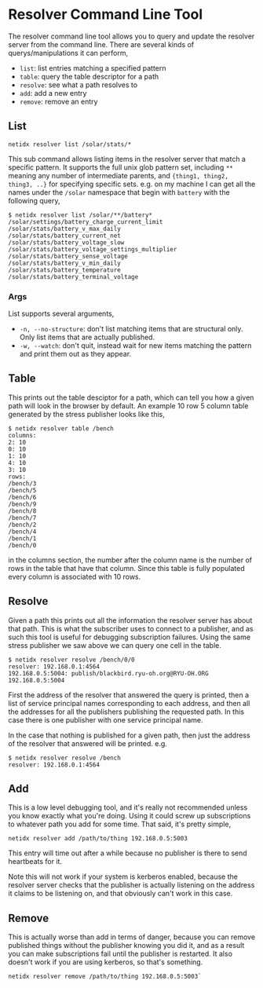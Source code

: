 # Resolver Command Line Tool

The resolver command line tool allows you to query and update the
resolver server from the command line. There are several kinds of
querys/manipulations it can perform,

- `list`: list entries matching a specified pattern
- `table`: query the table descriptor for a path
- `resolve`: see what a path resolves to
- `add`: add a new entry
- `remove`: remove an entry

## List

`netidx resolver list /solar/stats/*`

This sub command allows listing items in the resolver server that
match a specific pattern. It supports the full unix glob pattern set,
including `**` meaning any number of intermediate parents, and
`{thing1, thing2, thing3, ..}` for specifying specific sets. e.g. on
my machine I can get all the names under the `/solar` namespace that
begin with `battery` with the following query,

```
$ netidx resolver list /solar/**/battery*
/solar/settings/battery_charge_current_limit
/solar/stats/battery_v_max_daily
/solar/stats/battery_current_net
/solar/stats/battery_voltage_slow
/solar/stats/battery_voltage_settings_multiplier
/solar/stats/battery_sense_voltage
/solar/stats/battery_v_min_daily
/solar/stats/battery_temperature
/solar/stats/battery_terminal_voltage
```

### Args

List supports several arguments,

- `-n, --no-structure`: don't list matching items that are structural
  only. Only list items that are actually published.
- `-w, --watch`: don't quit, instead wait for new items matching the
  pattern and print them out as they appear.

## Table

This prints out the table desciptor for a path, which can tell you how
a given path will look in the browser by default. An example 10 row 5
column table generated by the stress publisher looks like this,

```
$ netidx resolver table /bench
columns:
2: 10
0: 10
1: 10
4: 10
3: 10
rows:
/bench/3
/bench/5
/bench/6
/bench/9
/bench/8
/bench/7
/bench/2
/bench/4
/bench/1
/bench/0
```

in the columns section, the number after the column name is the number
of rows in the table that have that column. Since this table is fully
populated every column is associated with 10 rows.

## Resolve

Given a path this prints out all the information the resolver server
has about that path. This is what the subscriber uses to connect to a
publisher, and as such this tool is useful for debugging subscription
failures. Using the same stress publisher we saw above we can query
one cell in the table.

```
$ netidx resolver resolve /bench/0/0
resolver: 192.168.0.1:4564
192.168.0.5:5004: publish/blackbird.ryu-oh.org@RYU-OH.ORG
192.168.0.5:5004
```

First the address of the resolver that answered the query is printed,
then a list of service principal names corresponding to each address,
and then all the addresses for all the publishers publishing the
requested path. In this case there is one publisher with one service
principal name.

In the case that nothing is published for a given path, then just the
address of the resolver that answered will be printed. e.g.

```
$ netidx resolver resolve /bench
resolver: 192.168.0.1:4564
```

## Add

This is a low level debugging tool, and it's really not recommended
unless you know exactly what you're doing. Using it could screw up
subscriptions to whatever path you add for some time. That said, it's
pretty simple,

```
netidx resolver add /path/to/thing 192.168.0.5:5003
```

This entry will time out after a while because no publisher is there
to send heartbeats for it.

Note this will not work if your system is kerberos enabled, because
the resolver server checks that the publisher is actually listening on
the address it claims to be listening on, and that obviously can't
work in this case.

## Remove

This is actually worse than add in terms of danger, because you can
remove published things without the publisher knowing you did it, and
as a result you can make subscriptions fail until the publisher is
restarted. It also doesn't work if you are using kerberos, so that's something.

```
netidx resolver remove /path/to/thing 192.168.0.5:5003`
```
